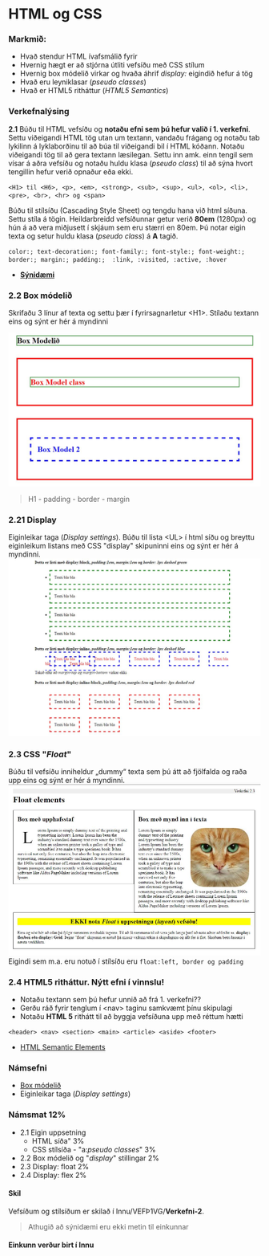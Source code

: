 # HTML og CSS

### Markmið:

- Hvað stendur HTML ívafsmálið fyrir
- Hvernig hægt er að stjórna útliti vefsíðu með CSS stílum
- Hvernig box módelið virkar og hvaða áhrif _display:_ eigindið hefur á tög
- Hvað eru leyniklasar (_pseudo classes_)
- Hvað er HTML5 ritháttur (_HTML5 Semantics_)

### Verkefnalýsing

**2.1** Búðu til HTML vefsíðu og **notaðu efni sem þú hefur valið í 1. verkefni**. Settu viðeigandi HTML tög utan um textann, vandaðu frágang og notaðu tab lykilinn á lyklaborðinu til að búa til viðeigandi bil í HTML kóðann.  Notaðu viðeigandi tög til að gera textann læsilegan. Settu inn amk. einn tengil sem vísar á aðra vefsíðu og notaðu huldu klasa (_pseudo class_) til að sýna hvort tengillin hefur verið opnaður eða ekki. 

```
<H1> til <H6>, <p>, <em>, <strong>, <sub>, <sup>, <ul>, <ol>, <li>, <pre>, <br>, <hr> og <span> 
```
Búðu til stílsíðu (Cascading Style Sheet) og tengdu hana við html síðuna. Settu stíla á tögin.  Heildarbreidd vefsíðunnar getur verið **80em** (1280px) og hún á að vera miðjusett í skjáum sem eru stærri en 80em. Þú notar eigin texta og setur huldu klasa (_pseudo class_) á **A** tagið.
```
color:; text-decoration:; font-family:; font-style:; font-weight:; border:; margin:; padding:;  :link, :visited, :active, :hover  
```
- [**Sýnidæmi**](https://vefgrunnur.github.io/synidaemi/verkefni-2/)
  
### 2.2 Box módelið

Skrifaðu 3 línur af texta og settu þær í fyrirsagnarletur &lt;H1>. Stílaðu textann eins og sýnt er hér á myndinni

![Css æfing](Box-model/box-inheritance.JPG)

> H1 - padding - border - margin

### 2.21 Display

Eiginleikar taga (_Display settings_). Búðu til lista &lt;UL> í html síðu og breyttu eiginleikum listans með CSS "display" skipuninni eins og sýnt er hér á myndinni.
   ![display settings](Box-model/display.JPG)

### 2.3 CSS "_Float_"

Búðu til vefsíðu inniheldur „dummy“ texta sem þú átt að fjölfalda og raða upp eins og sýnt er hér á myndinni.
![float](verkefni-23-24/verk.2.3.JPG)
Eigindi sem m.a. eru notuð í stílsíðu eru `float:left, border og padding `

### 2.4 HTML5 ritháttur.  Nýtt efni í vinnslu!

- Notaðu textann sem þú hefur unnið að frá 1. verkefni??
- Gerðu ráð fyrir tenglum í &lt;nav> taginu samkvæmt þínu skipulagi
- Notaðu **HTML 5** rithátt til að byggja vefsíðuna upp með réttum hætti

```
<header> <nav> <section> <main> <article> <aside> <footer> 
```
- [HTML Semantic Elements](https://www.w3schools.com/html/html5_semantic_elements.asp) 

### Námsefni

- [Box módelið](Box-model/)
- Eiginleikar taga (_Display settings_)

### Námsmat 12%

- 2.1 Eigin uppsetning
  - HTML síða" 3% 
  - CSS stílsíða - "a:_pseudo classes_" 3%
- 2.2 Box módelið og "_display_" stillingar  2%
- 2.3 Display: float 2%
- 2.4 Display: flex 2%

#### Skil

Vefsíðum og stílsíðum er skilað í Innu/VEFÞ1VG/**Verkefni-2**. 

> Athugið að sýnidæmi eru ekki metin til einkunnar

#### Einkunn verður birt í Innu
